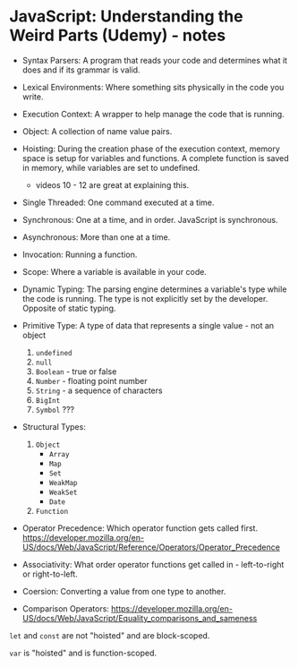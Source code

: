 # JavaScript: Understanding the Weird Parts (Udemy) - notes

- Syntax Parsers: A program that reads your code and determines what it does and if its grammar is valid.
- Lexical Environments: Where something sits physically in the code you write.
- Execution Context: A wrapper to help manage the code that is running.

- Object: A collection of name value pairs.

- Hoisting: During the creation phase of the execution context, memory space is setup for variables and functions. A complete function is saved in memory, while variables are set to undefined.
    - videos 10 - 12 are great at explaining this.
- Single Threaded: One command executed at a time.
- Synchronous: One at a time, and in order. JavaScript is synchronous.
- Asynchronous: More than one at a time.

- Invocation: Running a function.

- Scope: Where a variable is available in your code.

- Dynamic Typing: The parsing engine determines a variable's type while the code is running. The type is not explicitly set by the developer. Opposite of static typing.
- Primitive Type: A type of data that represents a single value - not an object
    1. `undefined`
    1. `null`
    1. `Boolean` - true or false
    1. `Number` - floating point number
    1. `String` - a sequence of characters
    1. `BigInt`
    1. `Symbol` ???
- Structural Types:
    1. `Object`
        - `Array`
        - `Map`
        - `Set`
        - `WeakMap`
        - `WeakSet`
        - `Date`
    1. `Function`

- Operator Precedence: Which operator function gets called first. https://developer.mozilla.org/en-US/docs/Web/JavaScript/Reference/Operators/Operator_Precedence
- Associativity: What order operator functions get called in - left-to-right or right-to-left.
- Coersion: Converting a value from one type to another.
- Comparison Operators: https://developer.mozilla.org/en-US/docs/Web/JavaScript/Equality_comparisons_and_sameness

`let` and `const` are not "hoisted" and are block-scoped.

`var` is "hoisted" and is function-scoped.